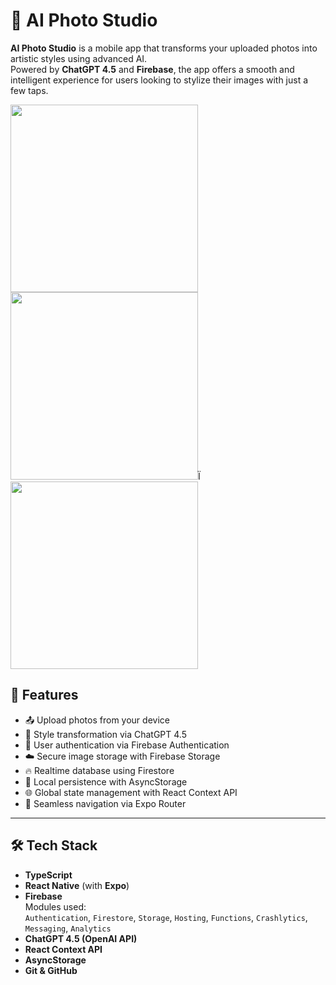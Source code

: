 # 📸 AI Photo Studio

**AI Photo Studio** is a mobile app that transforms your uploaded photos into artistic styles using advanced AI.  
Powered by **ChatGPT 4.5** and **Firebase**, the app offers a smooth and intelligent experience for users looking to stylize their images with just a few taps.

<p float="left">
  <img src="https://github.com/user-attachments/assets/6b20c33c-27c0-4e4a-8f33-859f19949d90" width="300" />
  <img src="https://github.com/user-attachments/assets/adc9b80c-235d-4a0e-a484-3de847b7feaa" width="300" />Ï
  <img src="https://github.com/user-attachments/assets/fefba4ce-0c20-47b6-af9a-c877f2ec034c" width="300" />
</p>

## 🚀 Features

- 📤 Upload photos from your device
- 🧠 Style transformation via ChatGPT 4.5
- 🔐 User authentication via Firebase Authentication
- ☁️ Secure image storage with Firebase Storage
- 🔥 Realtime database using Firestore
- 💾 Local persistence with AsyncStorage
- 🌐 Global state management with React Context API
- 🧭 Seamless navigation via Expo Router

---

## 🛠️ Tech Stack

- **TypeScript**
- **React Native** (with **Expo**)
- **Firebase**  
  Modules used:  
  `Authentication`, `Firestore`, `Storage`, `Hosting`, `Functions`, `Crashlytics`, `Messaging`, `Analytics`
- **ChatGPT 4.5 (OpenAI API)**
- **React Context API**
- **AsyncStorage**
- **Git & GitHub**
